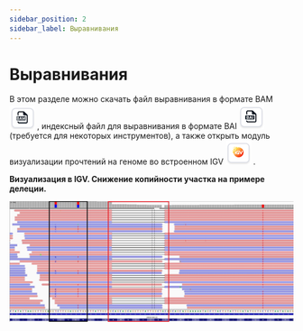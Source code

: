 ```yaml
---
sidebar_position: 2
sidebar_label: Выравнивания
---
```


# Выравнивания

В этом разделе можно скачать файл выравнивания в формате BAM ![BAM file](/img/rus/30-bam_file.png) , 
индексный файл для выравнивания в формате BAI ![BAI file](/img/rus/31-bai-file.png) (требуется для некоторых инструментов), 
а также открыть модуль визуализации прочтений на геноме во встроенном IGV ![IGV](/img/rus/27_igv.png) .

**Визуализация в IGV. Снижение копийности участка на примере делеции.**

![IGV visualization](/img/rus/32-igv-deletion.jpg)
